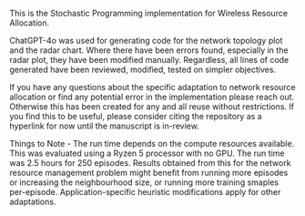 This is the Stochastic Programming  implementation for Wireless Resource Allocation.

ChatGPT-4o was used for generating code for the network topology plot and the radar chart. Where there have been errors found, 
especially in the radar plot, they have been modified manually. Regardless, all lines of code generated have been reviewed, modified, 
tested on simpler objectives.

If you have any questions about the specific adaptation to network resource allocation or find any potential error in the 
implementation please reach out. Otherwise this has been created for any and all reuse without restrictions. If you find this
to be useful, please consider citing the repository as a hyperlink for now until the manuscript is in-review.

Things to Note - The run time depends on the compute resources available. This was evaluated using a Ryzen 5 processor with
no GPU. The run time was 2.5 hours for 250 episodes. Results obtained from this for the network resource management problem
might benefit from running more episodes or increasing the neighbourhood size, or running more training smaples per-episode. 
Application-specific heuristic modifications apply for other adaptations.
